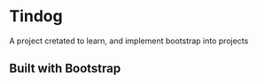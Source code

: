 # Tindog

A project cretated to learn, and implement bootstrap into projects  

## Built with Bootstrap 
